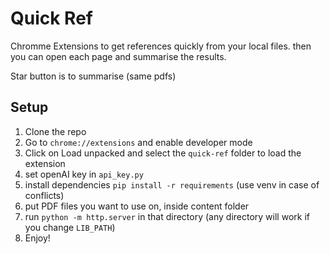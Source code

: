 # Quick Ref

Chromme Extensions to get references quickly from your local files.
then you can open each page and summarise the results.

Star button is to summarise (same pdfs)


## Setup
1. Clone the repo
2. Go to `chrome://extensions` and enable developer mode
3. Click on Load unpacked and select the `quick-ref` folder to load the extension
4. set openAI key in `api_key.py`
5. install dependencies `pip install -r requirements` (use venv in case of conflicts)
6. put PDF files you want to use on, inside content folder
7. run `python -m http.server` in that directory (any directory will work if you change `LIB_PATH`)
8. Enjoy!

